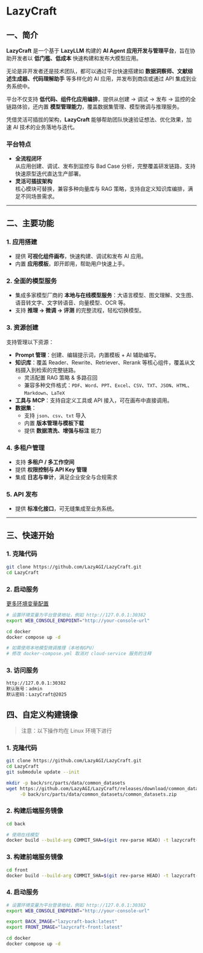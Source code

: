 # LazyCraft

## 一、简介

**LazyCraft** 是一个基于 **LazyLLM** 构建的 **AI Agent 应用开发与管理平台**，旨在协助开发者以 **低门槛、低成本** 快速构建和发布大模型应用。

无论是非开发者还是技术团队，都可以通过平台快速搭建如 **数据洞察师、文献综述生成器、代码理解助手** 等多样化的 AI 应用，并发布到商店或通过 API 集成到业务系统中。

平台不仅支持 **低代码、组件化应用编排**，提供从创建 → 调试 → 发布 → 监控的全链路体验，还内置 **模型管理能力**，覆盖数据集管理、模型微调与推理服务。

凭借灵活可插拔的架构，**LazyCraft** 能够帮助团队快速验证想法、优化效果，加速 AI 技术的业务落地与迭代。

### 平台特点

- **全流程闭环**  
  从应用创建、调试、发布到监控与 Bad Case 分析，完整覆盖研发链路，支持快速原型迭代直达生产部署。  
- **灵活可插拔架构**  
  核心模块可替换，兼容多种向量库与 RAG 策略，支持自定义知识库编排，满足不同场景需求。


---

## 二、主要功能

### 1. 应用搭建

- 提供 **可视化组件画布**，快速构建、调试和发布 AI 应用。  
- 内置 **应用模板**，即开即用，帮助用户快速上手。

### 2. 全面的模型服务

- 集成多家模型厂商的 **本地与在线模型服务**：大语言模型、图文理解、文生图、语音转文字、文字转语音、向量模型、OCR 等。  
- 支持 **推理 → 微调 → 评测** 的完整流程，轻松切换模型。

### 3. 资源创建

支持管理以下资源：

- **Prompt 管理**：创建、编辑提示词，内置模板 + AI 辅助编写。  
- **知识库**：覆盖 Reader、Rewrite、Retriever、Rerank 等核心组件，覆盖从文档摄入到检索的完整链路。
  - 灵活配置 RAG 策略 & 多路召回  
  - 兼容多种文件格式：`PDF`、`Word`、`PPT`、`Excel`、`CSV`、`TXT`、`JSON`、`HTML`、`Markdown`、`LaTeX`  
- **工具与 MCP**：支持自定义工具或 API 接入，可在画布中直接调用。  
- **数据集**：
  - 支持 `json`、`csv`、`txt` 导入  
  - 内置 **版本管理与模板下载**  
  - 提供 **数据清洗、增强与标注** 能力  

### 4. 多租户管理

- 支持 **多租户 / 多工作空间**  
- 提供 **权限控制与 API Key 管理**  
- 集成 **日志与审计**，满足企业安全与合规需求  

### 5. API 发布

- 提供 **标准化接口**，可无缝集成至业务系统。

---

## 三、快速开始

### 1. 克隆代码

```bash
git clone https://github.com/LazyAGI/LazyCraft.git
cd LazyCraft
```

### 2. 启动服务

[更多环境变量配置](docker/README.md)

```bash
# 设置环境变量为平台登录地址，例如 http://127.0.0.1:30382
export WEB_CONSOLE_ENDPOINT="http://your-console-url"

cd docker
docker compose up -d

# 如需使用本地模型微调推理（本地有GPU）
# 修改 docker-compose.yml 取消对 cloud-service 服务的注释
```

### 3. 访问服务

```bash
http://127.0.0.1:30382
默认账号：admin
默认密码：LazyCraft@2025
```

## 四、自定义构建镜像

> 注意：以下操作均在 Linux 环境下进行

### 1. 克隆代码
```bash
git clone https://github.com/LazyAGI/LazyCraft.git
cd LazyCraft
git submodule update --init

mkdir -p back/src/parts/data/common_datasets
wget https://github.com/LazyAGI/LazyCraft/releases/download/common_datasets/common_datasets.zip \
     -O back/src/parts/data/common_datasets/common_datasets.zip
```

### 2. 构建后端服务镜像

```bash
cd back

# 使用在线模型
docker build --build-arg COMMIT_SHA=$(git rev-parse HEAD) -t lazycraft-back:latest .
```

### 3. 构建前端服务镜像

```bash
cd front
docker build --build-arg COMMIT_SHA=$(git rev-parse HEAD) -t lazycraft-front:latest .
```

### 4. 启动服务

```bash
# 设置环境变量为平台登录地址，例如 http://127.0.0.1:30382
export WEB_CONSOLE_ENDPOINT="http://your-console-url"

export BACK_IMAGE="lazycraft-back:latest"
export FRONT_IMAGE="lazycraft-front:latest"

cd docker
docker compose up -d
```
